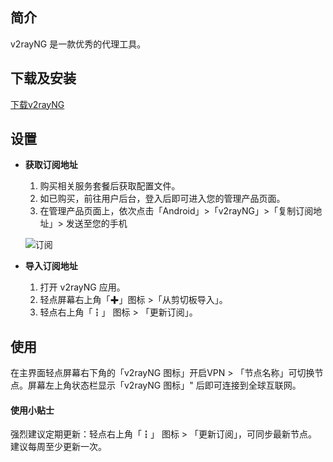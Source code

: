 简介  
--

v2rayNG 是一款优秀的代理工具。

下载及安装
-----

[下载v2rayNG](https://github.com/2dust/v2rayNG/releases)


设置
--

*   **获取订阅地址**  
    1.  购买相关服务套餐后获取配置文件。
    2.  如已购买，前往用户后台，登入后即可进入您的管理产品页面。    
    3.  在管理产品页面上，依次点击「Android」>「v2rayNG」>「复制订阅地址」> 发送至您的手机  

    ![订阅](https://i.postimg.cc/3Nn7435B/android.png)  

*   **导入订阅地址**
    
    1.  打开 v2rayNG 应用。
    2.  轻点屏幕右上角「✚」图标 >「从剪切板导入」。
    3.  轻点右上角「┇」 图标 > 「更新订阅」。

使用
--

在主界面轻点屏幕右下角的「v2rayNG 图标」开启VPN > 「节点名称」可切换节点。屏幕左上角状态栏显示「v2rayNG 图标」" 后即可连接到全球互联网。


#### 使用小贴士

强烈建议定期更新：轻点右上角「┇」 图标 > 「更新订阅」，可同步最新节点。建议每周至少更新一次。
